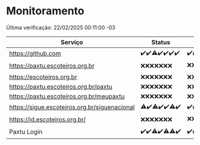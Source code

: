 # Monitoramento

Última verificação: 22/02/2025 00:11:00 -03

|Serviço|Status|Últimas 24h|
|---|---|---|
|https://github.com|<span title="2025-02-15: OK=23">✔️</span><span title="2025-02-16: OK=23">✔️</span><span title="2025-02-17: OK=22, Falhas=1">⚠️</span><span title="2025-02-18: OK=23">✔️</span><span title="2025-02-19: OK=23">✔️</span><span title="2025-02-20: OK=22">✔️</span><span title="2025-02-21: OK=2">✔️</span>|<span title="21/02/2025 00:14:00 -03 : 200">✔️</span><span title="21/02/2025 01:11:00 -03 : 200">✔️</span><span title="21/02/2025 02:08:00 -03 : 200">✔️</span><span title="21/02/2025 03:12:00 -03 : 200">✔️</span><span title="21/02/2025 04:08:00 -03 : 200">✔️</span><span title="21/02/2025 05:11:00 -03 : 200">✔️</span><span title="21/02/2025 06:08:00 -03 : 200">✔️</span><span title="21/02/2025 07:08:00 -03 : 200">✔️</span><span title="21/02/2025 08:06:00 -03 : 200">✔️</span><span title="21/02/2025 09:15:00 -03 : 200">✔️</span><span title="21/02/2025 10:15:00 -03 : 200">✔️</span><span title="21/02/2025 11:06:00 -03 : 200">✔️</span><span title="21/02/2025 12:08:00 -03 : 200">✔️</span><span title="21/02/2025 13:09:00 -03 : 200">✔️</span><span title="21/02/2025 14:07:00 -03 : 200">✔️</span><span title="21/02/2025 15:11:00 -03 : 200">✔️</span><span title="21/02/2025 16:06:00 -03 : 200">✔️</span><span title="21/02/2025 17:08:00 -03 : 200">✔️</span><span title="21/02/2025 18:07:00 -03 : 200">✔️</span><span title="21/02/2025 19:07:00 -03 : 200">✔️</span><span title="21/02/2025 20:09:00 -03 : 200">✔️</span><span title="21/02/2025 21:39:00 -03 : 200">✔️</span><span title="21/02/2025 23:07:00 -03 : 200">✔️</span><span title="22/02/2025 00:10:00 -03 : 200">✔️</span>|
|https://paxtu.escoteiros.org.br|<span title="2025-02-15: Falhas=23">❌</span><span title="2025-02-16: Falhas=23">❌</span><span title="2025-02-17: Falhas=23">❌</span><span title="2025-02-18: Falhas=23">❌</span><span title="2025-02-19: Falhas=23">❌</span><span title="2025-02-20: Falhas=22">❌</span><span title="2025-02-21: Falhas=2">❌</span>|<span title="21/02/2025 00:14:00 -03 : 403">❌</span><span title="21/02/2025 01:11:00 -03 : 403">❌</span><span title="21/02/2025 02:08:00 -03 : 403">❌</span><span title="21/02/2025 03:12:00 -03 : 403">❌</span><span title="21/02/2025 04:08:00 -03 : 403">❌</span><span title="21/02/2025 05:11:00 -03 : 403">❌</span><span title="21/02/2025 06:09:00 -03 : 403">❌</span><span title="21/02/2025 07:08:00 -03 : 403">❌</span><span title="21/02/2025 08:06:00 -03 : 403">❌</span><span title="21/02/2025 09:15:00 -03 : 403">❌</span><span title="21/02/2025 10:15:00 -03 : 403">❌</span><span title="21/02/2025 11:06:00 -03 : 403">❌</span><span title="21/02/2025 12:08:00 -03 : 200">✔️</span><span title="21/02/2025 13:09:00 -03 : 403">❌</span><span title="21/02/2025 14:07:00 -03 : 403">❌</span><span title="21/02/2025 15:11:00 -03 : 403">❌</span><span title="21/02/2025 16:06:00 -03 : 403">❌</span><span title="21/02/2025 17:08:00 -03 : 403">❌</span><span title="21/02/2025 18:07:00 -03 : 403">❌</span><span title="21/02/2025 19:07:00 -03 : 403">❌</span><span title="21/02/2025 20:09:00 -03 : 403">❌</span><span title="21/02/2025 21:39:00 -03 : 403">❌</span><span title="21/02/2025 23:07:00 -03 : 403">❌</span><span title="22/02/2025 00:10:00 -03 : 403">❌</span>|
|https://escoteiros.org.br|<span title="2025-02-15: Falhas=23">❌</span><span title="2025-02-16: Falhas=23">❌</span><span title="2025-02-17: Falhas=23">❌</span><span title="2025-02-18: Falhas=23">❌</span><span title="2025-02-19: Falhas=23">❌</span><span title="2025-02-20: Falhas=22">❌</span><span title="2025-02-21: Falhas=2">❌</span>|<span title="21/02/2025 00:14:00 -03 : 403">❌</span><span title="21/02/2025 01:11:00 -03 : 403">❌</span><span title="21/02/2025 02:08:00 -03 : 403">❌</span><span title="21/02/2025 03:12:00 -03 : 403">❌</span><span title="21/02/2025 04:08:00 -03 : 403">❌</span><span title="21/02/2025 05:11:00 -03 : 403">❌</span><span title="21/02/2025 06:09:00 -03 : 403">❌</span><span title="21/02/2025 07:08:00 -03 : 403">❌</span><span title="21/02/2025 08:06:00 -03 : 403">❌</span><span title="21/02/2025 09:15:00 -03 : 403">❌</span><span title="21/02/2025 10:15:00 -03 : 403">❌</span><span title="21/02/2025 11:06:00 -03 : 403">❌</span><span title="21/02/2025 12:08:00 -03 : 403">❌</span><span title="21/02/2025 13:09:00 -03 : 403">❌</span><span title="21/02/2025 14:07:00 -03 : 403">❌</span><span title="21/02/2025 15:11:00 -03 : 403">❌</span><span title="21/02/2025 16:06:00 -03 : 403">❌</span><span title="21/02/2025 17:08:00 -03 : 403">❌</span><span title="21/02/2025 18:07:00 -03 : 403">❌</span><span title="21/02/2025 19:07:00 -03 : 403">❌</span><span title="21/02/2025 20:09:00 -03 : 403">❌</span><span title="21/02/2025 21:39:00 -03 : 403">❌</span><span title="21/02/2025 23:07:00 -03 : 403">❌</span><span title="22/02/2025 00:10:00 -03 : 403">❌</span>|
|https://paxtu.escoteiros.org.br/paxtu|<span title="2025-02-15: Falhas=23">❌</span><span title="2025-02-16: Falhas=23">❌</span><span title="2025-02-17: Falhas=23">❌</span><span title="2025-02-18: Falhas=23">❌</span><span title="2025-02-19: Falhas=23">❌</span><span title="2025-02-20: Falhas=22">❌</span><span title="2025-02-21: Falhas=2">❌</span>|<span title="21/02/2025 00:14:00 -03 : 403">❌</span><span title="21/02/2025 01:11:00 -03 : 403">❌</span><span title="21/02/2025 02:08:00 -03 : 403">❌</span><span title="21/02/2025 03:12:00 -03 : 403">❌</span><span title="21/02/2025 04:08:00 -03 : 403">❌</span><span title="21/02/2025 05:11:00 -03 : 403">❌</span><span title="21/02/2025 06:09:00 -03 : 403">❌</span><span title="21/02/2025 07:08:00 -03 : 403">❌</span><span title="21/02/2025 08:06:00 -03 : 403">❌</span><span title="21/02/2025 09:15:00 -03 : 403">❌</span><span title="21/02/2025 10:15:00 -03 : 403">❌</span><span title="21/02/2025 11:06:00 -03 : 403">❌</span><span title="21/02/2025 12:08:00 -03 : 403">❌</span><span title="21/02/2025 13:09:00 -03 : 403">❌</span><span title="21/02/2025 14:07:00 -03 : 403">❌</span><span title="21/02/2025 15:11:00 -03 : 403">❌</span><span title="21/02/2025 16:06:00 -03 : 403">❌</span><span title="21/02/2025 17:08:00 -03 : 403">❌</span><span title="21/02/2025 18:07:00 -03 : 403">❌</span><span title="21/02/2025 19:07:00 -03 : 403">❌</span><span title="21/02/2025 20:09:00 -03 : 403">❌</span><span title="21/02/2025 21:39:00 -03 : 403">❌</span><span title="21/02/2025 23:07:00 -03 : 403">❌</span><span title="22/02/2025 00:10:00 -03 : 403">❌</span>|
|https://paxtu.escoteiros.org.br/meupaxtu|<span title="2025-02-15: Falhas=23">❌</span><span title="2025-02-16: Falhas=23">❌</span><span title="2025-02-17: Falhas=23">❌</span><span title="2025-02-18: Falhas=23">❌</span><span title="2025-02-19: Falhas=23">❌</span><span title="2025-02-20: Falhas=22">❌</span><span title="2025-02-21: Falhas=2">❌</span>|<span title="21/02/2025 00:14:00 -03 : 403">❌</span><span title="21/02/2025 01:11:00 -03 : 403">❌</span><span title="21/02/2025 02:08:00 -03 : 403">❌</span><span title="21/02/2025 03:12:00 -03 : 403">❌</span><span title="21/02/2025 04:08:00 -03 : 403">❌</span><span title="21/02/2025 05:11:00 -03 : 403">❌</span><span title="21/02/2025 06:09:00 -03 : 403">❌</span><span title="21/02/2025 07:08:00 -03 : 403">❌</span><span title="21/02/2025 08:06:00 -03 : 403">❌</span><span title="21/02/2025 09:15:00 -03 : 403">❌</span><span title="21/02/2025 10:15:00 -03 : 403">❌</span><span title="21/02/2025 11:06:00 -03 : 403">❌</span><span title="21/02/2025 12:08:00 -03 : 403">❌</span><span title="21/02/2025 13:09:00 -03 : 403">❌</span><span title="21/02/2025 14:07:00 -03 : 403">❌</span><span title="21/02/2025 15:11:00 -03 : 403">❌</span><span title="21/02/2025 16:06:00 -03 : 403">❌</span><span title="21/02/2025 17:08:00 -03 : 403">❌</span><span title="21/02/2025 18:07:00 -03 : 403">❌</span><span title="21/02/2025 19:07:00 -03 : 403">❌</span><span title="21/02/2025 20:09:00 -03 : 403">❌</span><span title="21/02/2025 21:39:00 -03 : 403">❌</span><span title="21/02/2025 23:07:00 -03 : 403">❌</span><span title="22/02/2025 00:10:00 -03 : 403">❌</span>|
|https://sigue.escoteiros.org.br/siguenacional|<span title="2025-02-15: OK=22, Falhas=1">⚠️</span><span title="2025-02-16: OK=23">✔️</span><span title="2025-02-17: OK=22, Falhas=1">⚠️</span><span title="2025-02-18: OK=23">✔️</span><span title="2025-02-19: OK=23">✔️</span><span title="2025-02-20: OK=21, Falhas=1">⚠️</span><span title="2025-02-21: OK=2">✔️</span>|<span title="21/02/2025 00:14:00 -03 : 200">✔️</span><span title="21/02/2025 01:11:00 -03 : 200">✔️</span><span title="21/02/2025 02:08:00 -03 : 200">✔️</span><span title="21/02/2025 03:12:00 -03 : 200">✔️</span><span title="21/02/2025 04:08:00 -03 : 200">✔️</span><span title="21/02/2025 05:11:00 -03 : 200">✔️</span><span title="21/02/2025 06:09:00 -03 : 200">✔️</span><span title="21/02/2025 07:08:00 -03 : 200">✔️</span><span title="21/02/2025 08:06:00 -03 : 200">✔️</span><span title="21/02/2025 09:15:00 -03 : 200">✔️</span><span title="21/02/2025 10:15:00 -03 : 200">✔️</span><span title="21/02/2025 11:06:00 -03 : 200">✔️</span><span title="21/02/2025 12:08:00 -03 : 200">✔️</span><span title="21/02/2025 13:09:00 -03 : 200">✔️</span><span title="21/02/2025 14:07:00 -03 : 200">✔️</span><span title="21/02/2025 15:11:00 -03 : 200">✔️</span><span title="21/02/2025 16:06:00 -03 : 200">✔️</span><span title="21/02/2025 17:08:00 -03 : 200">✔️</span><span title="21/02/2025 18:07:00 -03 : 200">✔️</span><span title="21/02/2025 19:07:00 -03 : 200">✔️</span><span title="21/02/2025 20:09:00 -03 : 200">✔️</span><span title="21/02/2025 21:39:00 -03 : 200">✔️</span><span title="21/02/2025 23:07:00 -03 : 200">✔️</span><span title="22/02/2025 00:10:00 -03 : 200">✔️</span>|
|https://id.escoteiros.org.br/|<span title="2025-02-15: Falhas=23">❌</span><span title="2025-02-16: Falhas=23">❌</span><span title="2025-02-17: Falhas=23">❌</span><span title="2025-02-18: Falhas=23">❌</span><span title="2025-02-19: Falhas=23">❌</span><span title="2025-02-20: Falhas=22">❌</span><span title="2025-02-21: Falhas=2">❌</span>|<span title="21/02/2025 00:14:00 -03 : 403">❌</span><span title="21/02/2025 01:11:00 -03 : 403">❌</span><span title="21/02/2025 02:08:00 -03 : 403">❌</span><span title="21/02/2025 03:12:00 -03 : 403">❌</span><span title="21/02/2025 04:08:00 -03 : 403">❌</span><span title="21/02/2025 05:11:00 -03 : 403">❌</span><span title="21/02/2025 06:09:00 -03 : 403">❌</span><span title="21/02/2025 07:08:00 -03 : 403">❌</span><span title="21/02/2025 08:06:00 -03 : 403">❌</span><span title="21/02/2025 09:15:00 -03 : 403">❌</span><span title="21/02/2025 10:15:00 -03 : 403">❌</span><span title="21/02/2025 11:06:00 -03 : 403">❌</span><span title="21/02/2025 12:08:00 -03 : 403">❌</span><span title="21/02/2025 13:09:00 -03 : 200">✔️</span><span title="21/02/2025 14:07:00 -03 : 403">❌</span><span title="21/02/2025 15:11:00 -03 : 403">❌</span><span title="21/02/2025 16:06:00 -03 : 403">❌</span><span title="21/02/2025 17:08:00 -03 : 403">❌</span><span title="21/02/2025 18:07:00 -03 : 403">❌</span><span title="21/02/2025 19:07:00 -03 : 403">❌</span><span title="21/02/2025 20:09:00 -03 : 403">❌</span><span title="21/02/2025 21:39:00 -03 : 403">❌</span><span title="21/02/2025 23:07:00 -03 : 403">❌</span><span title="22/02/2025 00:11:00 -03 : 403">❌</span>|
|Paxtu Login|<span title="2025-02-15: OK=23">✔️</span><span title="2025-02-16: OK=23">✔️</span><span title="2025-02-17: OK=22, Falhas=1">⚠️</span><span title="2025-02-18: OK=23">✔️</span><span title="2025-02-19: OK=22, Falhas=1">⚠️</span><span title="2025-02-20: OK=21, Falhas=1">⚠️</span><span title="2025-02-21: OK=2">✔️</span>|<span title="21/02/2025 00:14:00 -03 : 200">✔️</span><span title="21/02/2025 01:11:00 -03 : 200">✔️</span><span title="21/02/2025 02:08:00 -03 : 200">✔️</span><span title="21/02/2025 03:12:00 -03 : 200">✔️</span><span title="21/02/2025 04:08:00 -03 : 200">✔️</span><span title="21/02/2025 05:11:00 -03 : 200">✔️</span><span title="21/02/2025 06:09:00 -03 : 200">✔️</span><span title="21/02/2025 07:08:00 -03 : 200">✔️</span><span title="21/02/2025 08:06:00 -03 : 200">✔️</span><span title="21/02/2025 09:15:00 -03 : 200">✔️</span><span title="21/02/2025 10:15:00 -03 : 200">✔️</span><span title="21/02/2025 11:06:00 -03 : 200">✔️</span><span title="21/02/2025 12:08:00 -03 : 200">✔️</span><span title="21/02/2025 13:09:00 -03 : 200">✔️</span><span title="21/02/2025 14:07:00 -03 : 200">✔️</span><span title="21/02/2025 15:11:00 -03 : 200">✔️</span><span title="21/02/2025 16:06:00 -03 : 200">✔️</span><span title="21/02/2025 17:08:00 -03 : 200">✔️</span><span title="21/02/2025 18:07:00 -03 : 200">✔️</span><span title="21/02/2025 19:07:00 -03 : 200">✔️</span><span title="21/02/2025 20:09:00 -03 : 200">✔️</span><span title="21/02/2025 21:39:00 -03 : 200">✔️</span><span title="21/02/2025 23:07:00 -03 : 200">✔️</span><span title="22/02/2025 00:11:00 -03 : 200">✔️</span>|
